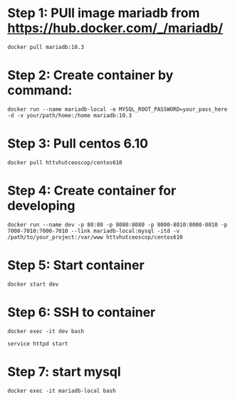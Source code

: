 # Step 1: PUll image mariadb from https://hub.docker.com/_/mariadb/

```
docker pull mariadb:10.3
```

# Step 2: Create container by command:

```
docker run --name mariadb-local -e MYSQL_ROOT_PASSWORD=your_pass_here -d -v your/path/home:/home mariadb:10.3
```

# Step 3: Pull centos 6.10

```
docker pull httvhutceoscop/centos610
```

# Step 4: Create container for developing

```
docker run --name dev -p 80:80 -p 8080:8080 -p 8000-8010:8000-8010 -p 7000-7010:7000-7010 --link mariadb-local:mysql -itd -v /path/to/your_project:/var/www httvhutceoscop/centos610
```

# Step 5: Start container

```
docker start dev
```

# Step 6: SSH to container

```
docker exec -it dev bash
```

```
service httpd start
```

# Step 7: start mysql

```
docker exec -it mariadb-local bash
```
